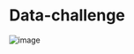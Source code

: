 # Data-challenge

![image](https://user-images.githubusercontent.com/109555690/201958224-8970784b-dd9a-4a47-98c4-ebb0b4f1ac52.png)
